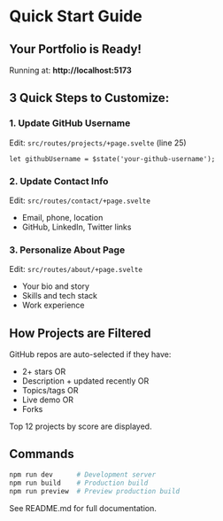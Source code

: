# Quick Start Guide

## Your Portfolio is Ready! 

Running at: **http://localhost:5173**

## 3 Quick Steps to Customize:

### 1. Update GitHub Username
Edit: `src/routes/projects/+page.svelte` (line 25)
```
let githubUsername = $state('your-github-username');
```

### 2. Update Contact Info  
Edit: `src/routes/contact/+page.svelte`
- Email, phone, location
- GitHub, LinkedIn, Twitter links

### 3. Personalize About Page
Edit: `src/routes/about/+page.svelte`
- Your bio and story
- Skills and tech stack  
- Work experience

## How Projects are Filtered

GitHub repos are auto-selected if they have:
- 2+ stars OR
- Description + updated recently OR  
- Topics/tags OR
- Live demo OR
- Forks

Top 12 projects by score are displayed.

## Commands

```bash
npm run dev      # Development server
npm run build    # Production build
npm run preview  # Preview production build
```

See README.md for full documentation.
